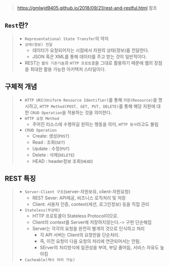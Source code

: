 > https://gmlwjd9405.github.io/2018/09/21/rest-and-restful.html 참조

## ```Rest```란?
> * ```Representational State Transfer```의 약자
> * ```상태(정보) 전달```
>   * 데이터가 요청되어지는 시점에서 자원의 상태(정보)를 전달한다.
>   * JSON 혹은 XML를 통해 데이터를 주고 받는 것이 일반적이다.
> * REST는 ```웹의 기존기술```과 ```HTTP 프로토콜```을 그대로 활용하기 때문에 웹의 장점을 최대한 활용 가능한 아키텍처 스타일이다.

## 구체적 개념
> * ```HTTP URI(Uniform Resource Identifier)```를 통해 ```자원(Resource)```을 명시하고, ```HTTP Method(POST, GET, PUT, DELETE)```를 통해 해당 자원에 대한 ```CRUD Operation```을 적용하는 것을 의미한다.
> * ```HTTP 요청 Method```
>   * 주어진 리소스에 수행하길 원하는 행동을 의미, ```HTTP 동사```라고도 불림
> * ```CRUD Operation```
>   * Create: 생성(```POST```)
>   * Read : 조회(```GET```)
>   * Update : 수정(```PUT```)
>   * Delete : 삭제(```DELETE```)
>   * HEAD : header정보 조회(```HEAD```)

## REST 특징
> * ```Server-Client 구조```(server-자원보유, client-자원요청)
>   * REST Sever: API제공, 비즈니스 로직처리 및 저장
>   * Client: 사용자 인증, context(세션, 로그인정보) 등을 직접 관리
> * ```Stateless(무상태)```
>   * HTTP 프로토콜이 Stateless Protocol이므로.
>   * Client의 context를 Server에 저장하지않는다.-> 구현 단순해짐
>   * Server는 각각의 요청을 완전히 별개의 것으로 인식하고 처리
>     * 각 API 서버는 Client의 요청만을 단순처리.
>     * 즉, 이전 요청이 다음 요청의 처리에 연관되어서는 안됨.
>     * SErver의 처리방식에 일관성을 부여, 부담 줄어듬, 서비스 자유도 높아짐
> * ```Cacheable(캐시 처리 가능)```
